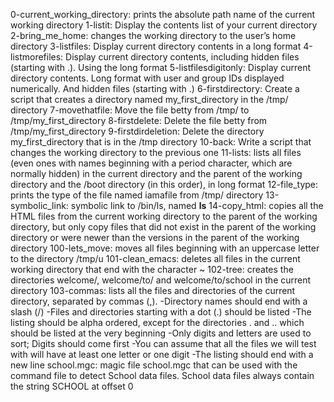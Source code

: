 0-current_working_directory: prints the absolute path name of the current working directory
1-listit: Display the contents list of your current directory
2-bring_me_home: changes the working directory to the user’s home directory
3-listfiles: Display current directory contents in a long format
4-listmorefiles: Display current directory contents, including hidden files (starting with .). Using the long format
5-listfilesdigitonly: Display current directory contents. Long format with user and group IDs displayed numerically. And hidden files (starting with .)
6-firstdirectory: Create a script that creates a directory named my_first_directory in the /tmp/ directory
7-movethatfile: Move the file betty from /tmp/ to /tmp/my_first_directory
8-firstdelete: Delete the file betty from /tmp/my_first_directory
9-firstdirdeletion: Delete the directory my_first_directory that is in the /tmp directory
10-back: Write a script that changes the working directory to the previous one
11-lists: lists all files (even ones with names beginning with a period character, which are normally hidden) in the current directory and the parent of the working directory and the /boot directory (in this order), in long format
12-file_type: prints the type of the file named iamafile from /tmp/ directory
13-symbolic_link: symbolic link to /bin/ls, named __ls__
14-copy_html: copies all the HTML files from the current working directory to the parent of the working directory, but only copy files that did not exist in the parent of the working directory or were newer than the versions in the parent of the working directory
100-lets_move: moves all files beginning with an uppercase letter to the directory /tmp/u
101-clean_emacs: deletes all files in the current working directory that end with the character ~
102-tree: creates the directories welcome/, welcome/to/ and welcome/to/school in the current directory
103-commas: lists all the files and directories of the current directory, separated by commas (,). -Directory names should end with a slash (/) -Files and directories starting with a dot (.) should be listed -The listing should be alpha ordered, except for the directories . and .. which should be listed at the very beginning -Only digits and letters are used to sort; Digits should come first -You can assume that all the files we will test with will have at least one letter or one digit -The listing should end with a new line
school.mgc: magic file school.mgc that can be used with the command file to detect School data files. School data files always contain the string SCHOOL at offset 0
